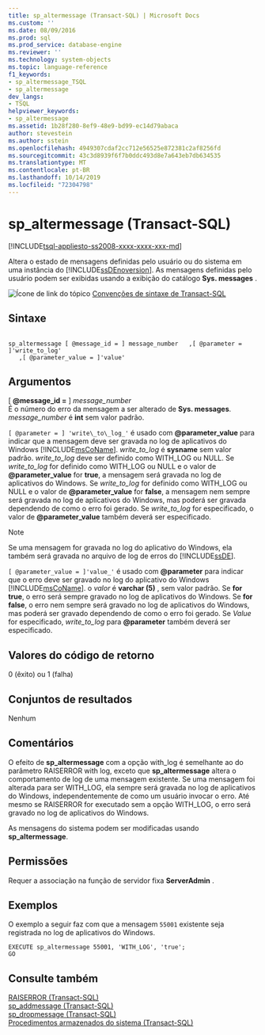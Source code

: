 ```yaml
---
title: sp_altermessage (Transact-SQL) | Microsoft Docs
ms.custom: ''
ms.date: 08/09/2016
ms.prod: sql
ms.prod_service: database-engine
ms.reviewer: ''
ms.technology: system-objects
ms.topic: language-reference
f1_keywords:
- sp_altermessage_TSQL
- sp_altermessage
dev_langs:
- TSQL
helpviewer_keywords:
- sp_altermessage
ms.assetid: 1b28f280-8ef9-48e9-bd99-ec14d79abaca
author: stevestein
ms.author: sstein
ms.openlocfilehash: 4949307cdaf2cc712e56525e872381c2af8256fd
ms.sourcegitcommit: 43c3d8939f6f7b0ddc493d8e7a643eb7db634535
ms.translationtype: MT
ms.contentlocale: pt-BR
ms.lasthandoff: 10/14/2019
ms.locfileid: "72304798"
---
```

# <a name="sp_altermessage-transact-sql"></a>sp_altermessage (Transact-SQL)
[!INCLUDE[tsql-appliesto-ss2008-xxxx-xxxx-xxx-md](../../includes/tsql-appliesto-ss2008-xxxx-xxxx-xxx-md.md)]

  Altera o estado de mensagens definidas pelo usuário ou do sistema em uma instância do [!INCLUDE[ssDEnoversion](../../includes/ssdenoversion-md.md)]. As mensagens definidas pelo usuário podem ser exibidas usando a exibição do catálogo **Sys. messages** .  

  
 ![Ícone de link do tópico](../../database-engine/configure-windows/media/topic-link.gif "Ícone de link do tópico") [Convenções de sintaxe de Transact-SQL](../../t-sql/language-elements/transact-sql-syntax-conventions-transact-sql.md)  
  
## <a name="syntax"></a>Sintaxe  
  
```  
  
sp_altermessage [ @message_id = ] message_number   ,[ @parameter = ]'write_to_log'  
   ,[ @parameter_value = ]'value'   
```  
  
## <a name="arguments"></a>Argumentos  
 [ **@message_id =** ] *message_number*  
 É o número do erro da mensagem a ser alterado de **Sys. messages**. *message_number* é **int** sem valor padrão.  
  
`[ @parameter = ] 'write\_to\_log_'` é usado com **\@parameter_value** para indicar que a mensagem deve ser gravada no log de aplicativos do Windows [!INCLUDE[msCoName](../../includes/msconame-md.md)]. *write_to_log* é **sysname** sem valor padrão. *write_to_log* deve ser definido como WITH_LOG ou NULL. Se *write_to_log* for definido como WITH_LOG ou NULL e o valor de **\@parameter_value** for **true**, a mensagem será gravada no log de aplicativos do Windows. Se *write_to_log* for definido como WITH_LOG ou NULL e o valor de **\@parameter_value** for **false**, a mensagem nem sempre será gravada no log de aplicativos do Windows, mas poderá ser gravada dependendo de como o erro foi gerado. Se *write_to_log* for especificado, o valor de **\@parameter_value** também deverá ser especificado.  
  
> [!NOTE]  
>  Se uma mensagem for gravada no log do aplicativo do Windows, ela também será gravada no arquivo de log de erros do [!INCLUDE[ssDE](../../includes/ssde-md.md)].  
  
`[ @parameter_value = ]'value_'` é usado com **\@parameter** para indicar que o erro deve ser gravado no log do aplicativo do Windows [!INCLUDE[msCoName](../../includes/msconame-md.md)]. o *valor* é **varchar (5)** , sem valor padrão. Se **for true**, o erro será sempre gravado no log de aplicativos do Windows. Se **for false**, o erro nem sempre será gravado no log de aplicativos do Windows, mas poderá ser gravado dependendo de como o erro foi gerado. Se *Value* for especificado, *write_to_log* para **\@parameter** também deverá ser especificado.  
  
## <a name="return-code-values"></a>Valores do código de retorno  
 0 (êxito) ou 1 (falha)  
  
## <a name="result-sets"></a>Conjuntos de resultados  
 Nenhum  
  
## <a name="remarks"></a>Comentários  
 O efeito de **sp_altermessage** com a opção with_log é semelhante ao do parâmetro RAISERROR with log, exceto que **sp_altermessage** altera o comportamento de log de uma mensagem existente. Se uma mensagem foi alterada para ser WITH_LOG, ela sempre será gravada no log de aplicativos do Windows, independentemente de como um usuário invocar o erro. Até mesmo se RAISERROR for executado sem a opção WITH_LOG, o erro será gravado no log de aplicativos do Windows.  
  
 As mensagens do sistema podem ser modificadas usando **sp_altermessage**.  
  
## <a name="permissions"></a>Permissões  
 Requer a associação na função de servidor fixa **ServerAdmin** .  
  
## <a name="examples"></a>Exemplos  
 O exemplo a seguir faz com que a mensagem `55001` existente seja registrada no log de aplicativos do Windows.  
  
```  
EXECUTE sp_altermessage 55001, 'WITH_LOG', 'true';  
GO  
```  
  
## <a name="see-also"></a>Consulte também  
 [RAISERROR &#40;Transact-SQL&#41;](../../t-sql/language-elements/raiserror-transact-sql.md)   
 [sp_addmessage &#40;Transact-SQL&#41;](../../relational-databases/system-stored-procedures/sp-addmessage-transact-sql.md)   
 [sp_dropmessage &#40;Transact-SQL&#41;](../../relational-databases/system-stored-procedures/sp-dropmessage-transact-sql.md)   
 [Procedimentos armazenados do sistema &#40;Transact-SQL&#41;](../../relational-databases/system-stored-procedures/system-stored-procedures-transact-sql.md)  
  
  
